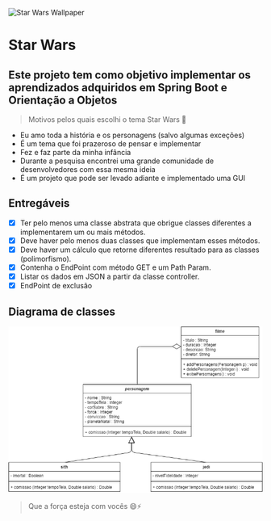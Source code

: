![Star Wars Wallpaper](https://i5.walmartimages.com/dfw/4ff9c6c9-b89d/k2-_ef8e5daa-006f-41f6-8ec9-f076bd7db9f3.v1.jpg?odnWidth=1360&odnHeight=410&odnBg=ffffff)

# Star Wars
## Este projeto tem como objetivo implementar os aprendizados adquiridos em Spring Boot e Orientação a Objetos

> Motivos pelos quais escolhi o tema Star Wars 🔎
 
* Eu amo toda a história e os personagens (salvo algumas exceções)
* É um tema que foi prazeroso de pensar e implementar
* Fez e faz parte da minha infância
* Durante a pesquisa encontrei uma grande comunidade de desenvolvedores com essa mesma ideia
* É um projeto que pode ser levado adiante e implementado uma GUI

## Entregáveis

- [x] Ter pelo menos uma classe abstrata que obrigue classes diferentes a implementarem um ou mais métodos.
- [x] Deve haver pelo menos duas classes que implementam esses métodos.
- [x] Deve haver um cálculo que retorne diferentes resultado para as classes (polimorfismo).
- [x] Contenha o EndPoint com método GET e um Path Param.
- [x] Listar os dados em JSON a partir da classe controller.
- [x] EndPoint de exclusão

## Diagrama de classes
![Diagrama de classes](/docs/star-wars-dc.png)

> Que a força esteja com vocês 😄⚡
